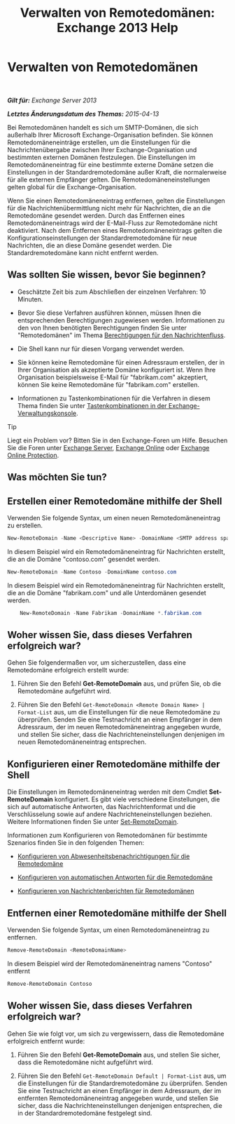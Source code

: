 ﻿---
title: 'Verwalten von Remotedomänen: Exchange 2013 Help'
TOCTitle: Verwalten von Remotedomänen
ms:assetid: 41a86907-bd9e-40d0-94d3-6deb95a0bffa
ms:mtpsurl: https://technet.microsoft.com/de-de/library/Aa997639(v=EXCHG.150)
ms:contentKeyID: 52062694
ms.date: 04/24/2018
mtps_version: v=EXCHG.150
f1_keywords:
- Microsoft.Exchange.Management.SnapIn.Esm.OrganizationConfiguration.NewRemoteDomainWizardForm.NewRemoteDomainWizardPage
ms.translationtype: HT
---

# Verwalten von Remotedomänen

 

_**Gilt für:** Exchange Server 2013_

_**Letztes Änderungsdatum des Themas:** 2015-04-13_

Bei Remotedomänen handelt es sich um SMTP-Domänen, die sich außerhalb Ihrer Microsoft Exchange-Organisation befinden. Sie können Remotedomäneneinträge erstellen, um die Einstellungen für die Nachrichtenübergabe zwischen Ihrer Exchange-Organisation und bestimmten externen Domänen festzulegen. Die Einstellungen im Remotedomäneneintrag für eine bestimmte externe Domäne setzen die Einstellungen in der Standardremotedomäne außer Kraft, die normalerweise für alle externen Empfänger gelten. Die Remotedomäneneinstellungen gelten global für die Exchange-Organisation.

Wenn Sie einen Remotedomäneneintrag entfernen, gelten die Einstellungen für die Nachrichtenübermittlung nicht mehr für Nachrichten, die an die Remotedomäne gesendet werden. Durch das Entfernen eines Remotedomäneneintrags wird der E-Mail-Fluss zur Remotedomäne nicht deaktiviert. Nach dem Entfernen eines Remotedomäneneintrags gelten die Konfigurationseinstellungen der Standardremotedomäne für neue Nachrichten, die an diese Domäne gesendet werden. Die Standardremotedomäne kann nicht entfernt werden.

## Was sollten Sie wissen, bevor Sie beginnen?

  - Geschätzte Zeit bis zum Abschließen der einzelnen Verfahren: 10 Minuten.

  - Bevor Sie diese Verfahren ausführen können, müssen Ihnen die entsprechenden Berechtigungen zugewiesen werden. Informationen zu den von Ihnen benötigten Berechtigungen finden Sie unter "Remotedomänen" im Thema [Berechtigungen für den Nachrichtenfluss](mail-flow-permissions-exchange-2013-help.md).

  - Die Shell kann nur für diesen Vorgang verwendet werden.

  - Sie können keine Remotedomäne für einen Adressraum erstellen, der in Ihrer Organisation als akzeptierte Domäne konfiguriert ist. Wenn Ihre Organisation beispielsweise E-Mail für "fabrikam.com" akzeptiert, können Sie keine Remotedomäne für "fabrikam.com" erstellen.

  - Informationen zu Tastenkombinationen für die Verfahren in diesem Thema finden Sie unter [Tastenkombinationen in der Exchange-Verwaltungskonsole](keyboard-shortcuts-in-the-exchange-admin-center-exchange-online-protection-help.md).


> [!TIP]
> Liegt ein Problem vor? Bitten Sie in den Exchange-Foren um Hilfe. Besuchen Sie die Foren unter <A href="https://go.microsoft.com/fwlink/p/?linkid=60612">Exchange Server</A>, <A href="https://go.microsoft.com/fwlink/p/?linkid=267542">Exchange Online</A> oder <A href="https://go.microsoft.com/fwlink/p/?linkid=285351">Exchange Online Protection</A>.



## Was möchten Sie tun?

## Erstellen einer Remotedomäne mithilfe der Shell

Verwenden Sie folgende Syntax, um einen neuen Remotedomäneneintrag zu erstellen.

```powershell
New-RemoteDomain -Name <Descriptive Name> -DomainName <SMTP address space>
```

In diesem Beispiel wird ein Remotedomäneneintrag für Nachrichten erstellt, die an die Domäne "contoso.com" gesendet werden.

```powershell
New-RemoteDomain -Name Contoso -DomainName contoso.com
```

In diesem Beispiel wird ein Remotedomäneneintrag für Nachrichten erstellt, die an die Domäne "fabrikam.com" und alle Unterdomänen gesendet werden.

```powershell
    New-RemoteDomain -Name Fabrikam -DomainName *.fabrikam.com
```

## Woher wissen Sie, dass dieses Verfahren erfolgreich war?

Gehen Sie folgendermaßen vor, um sicherzustellen, dass eine Remotedomäne erfolgreich erstellt wurde:

1.  Führen Sie den Befehl **Get-RemoteDomain** aus, und prüfen Sie, ob die Remotedomäne aufgeführt wird.

2.  Führen Sie den Befehl `Get-RemoteDomain <Remote Domain Name> | Format-List` aus, um die Einstellungen für die neue Remotedomäne zu überprüfen. Senden Sie eine Testnachricht an einen Empfänger in dem Adressraum, der im neuen Remotedomäneneintrag angegeben wurde, und stellen Sie sicher, dass die Nachrichteneinstellungen denjenigen im neuen Remotedomäneneintrag entsprechen.

## Konfigurieren einer Remotedomäne mithilfe der Shell

Die Einstellungen im Remotedomäneneintrag werden mit dem Cmdlet **Set-RemoteDomain** konfiguriert. Es gibt viele verschiedene Einstellungen, die sich auf automatische Antworten, das Nachrichtenformat und die Verschlüsselung sowie auf andere Nachrichteneinstellungen beziehen. Weitere Informationen finden Sie unter [Set-RemoteDomain](https://technet.microsoft.com/de-de/library/aa997857\(v=exchg.150\)).

Informationen zum Konfigurieren von Remotedomänen für bestimmte Szenarios finden Sie in den folgenden Themen:

  - [Konfigurieren von Abwesenheitsbenachrichtigungen für die Remotedomäne](configure-remote-domain-out-of-office-replies-exchange-2013-help.md)

  - [Konfigurieren von automatischen Antworten für die Remotedomäne](configure-remote-domain-automatic-replies-exchange-2013-help.md)

  - [Konfigurieren von Nachrichtenberichten für Remotedomänen](configure-remote-domain-message-reporting-exchange-2013-help.md)

## Entfernen einer Remotedomäne mithilfe der Shell

Verwenden Sie folgende Syntax, um einen Remotedomäneneintrag zu entfernen.

```powershell
Remove-RemoteDomain <RemoteDomainName>
```

In diesem Beispiel wird der Remotedomäneneintrag namens "Contoso" entfernt

```powershell
Remove-RemoteDomain Contoso
```

## Woher wissen Sie, dass dieses Verfahren erfolgreich war?

Gehen Sie wie folgt vor, um sich zu vergewissern, dass die Remotedomäne erfolgreich entfernt wurde:

1.  Führen Sie den Befehl **Get-RemoteDomain** aus, und stellen Sie sicher, dass die Remotedomäne nicht aufgeführt wird.

2.  Führen Sie den Befehl `Get-RemoteDomain Default | Format-List` aus, um die Einstellungen für die Standardremotedomäne zu überprüfen. Senden Sie eine Testnachricht an einen Empfänger in dem Adressraum, der im entfernten Remotedomäneneintrag angegeben wurde, und stellen Sie sicher, dass die Nachrichteneinstellungen denjenigen entsprechen, die in der Standardremotedomäne festgelegt sind.

